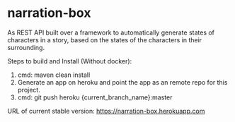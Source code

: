 # narration-box

As REST API built over a framework to automatically generate states of characters in a story, based on the states of the characters in their surrounding. 

Steps to build and Install (Without docker):
1. cmd: maven clean install
2. Generate an app on heroku and point the app as an remote repo for this project.
3. cmd: git push heroku {current_branch_name}:master


URL of current stable version: https://narration-box.herokuapp.com
